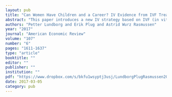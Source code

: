 ```yaml
---
layout: pub
title: "Can Women Have Children and a Career? IV Evidence from IVF Treatments"
abstract: "This paper introduces a new IV strategy based on IVF (in vitro fertilization) induced fertility variation among childless women to estimate the causal effect of having children on their career. For this purpose, we use administrative data on IVF treated women in Denmark. Because observed chances of IVF success do not depend on labor market histories, IVF treatment success provides a plausible instrument for childbearing. Our IV estimates indicate that fertility effects on earnings are: (a) negative, large and long lasting; (b) driven by fertility effects on hourly earnings and not so much on labor supply; and (c) much stronger at the extensive margin than at the intensive margin."
authors: "Petter Lundborg and Erik Plug and Astrid Wurz Rasmussen"
year: "2017"
journal: "American Economic Review"
volume: "107"
number: "6"
pages: "1611-1637"
type: "article"
booktitle: ""
editor: ""
publisher: ""
institution: ""
pdf: "https://www.dropbox.com/s/bkfu1wsyptj3usj/LundborgPlugRasmussen2017AER.pdf?dl=0"
date: 2017-03-05
category: pub
---
```

